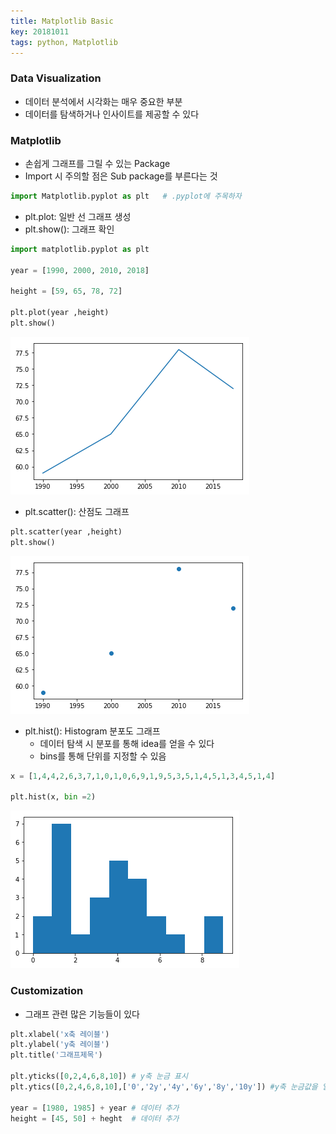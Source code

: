 ```yaml
---
title: Matplotlib Basic
key: 20181011
tags: python, Matplotlib
---
```


### Data Visualization
- 데이터 분석에서 시각화는 매우 중요한 부분
- 데이터를 탐색하거나 인사이트를 제공할 수 있다

### Matplotlib
- 손쉽게 그래프를 그릴 수 있는 Package
- Import 시 주의할 점은 Sub package를 부른다는 것

~~~python
import Matplotlib.pyplot as plt   # .pyplot에 주목하자
~~~

- plt.plot: 일반 선 그래프 생성
- plt.show(): 그래프 확인

~~~python
import matplotlib.pyplot as plt

year = [1990, 2000, 2010, 2018]

height = [59, 65, 78, 72]

plt.plot(year ,height)
plt.show()
~~~

![plot](/IMG/heightplot.png)


- plt.scatter(): 산점도 그래프

~~~python
plt.scatter(year ,height)
plt.show()
~~~

![scatterplot](/IMG/heightscatter.png)

- plt.hist(): Histogram 분포도 그래프
  - 데이터 탐색 시 분포를 통해 idea를 얻을 수 있다
  - bins를 통해 단위를 지정할 수 있음

~~~python
x = [1,4,4,2,6,3,7,1,0,1,0,6,9,1,9,5,3,5,1,4,5,1,3,4,5,1,4]

plt.hist(x, bin =2)
~~~

![hist](/IMG/hist.png)

### Customization
- 그래프 관련 많은 기능들이 있다

~~~python
plt.xlabel('x축 레이블')
plt.ylabel('y축 레이블')
plt.title('그래프제목')

plt.yticks([0,2,4,6,8,10]) # y축 눈금 표시
plt.ytics([0,2,4,6,8,10],['0','2y','4y','6y','8y','10y']) #y축 눈금값을 일정 텍스트로 변경

year = [1980, 1985] + year # 데이터 추가
height = [45, 50] + heght  # 데이터 추가
~~~

